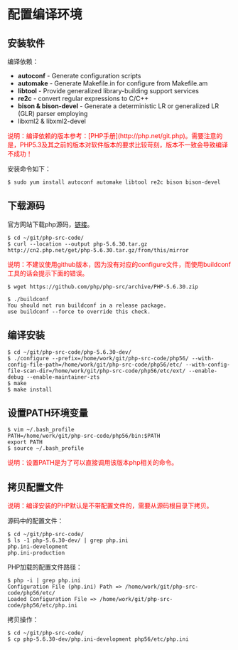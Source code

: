# 配置编译环境

## 安装软件

编译依赖：
- **autoconf** - Generate configuration scripts
- **automake** - Generate Makefile.in for configure from Makefile.am
- **libtool** - Provide generalized library-building support services
- **re2c** - convert regular expressions to C/C++
- **bison & bison-devel** - Generate a deterministic LR or generalized LR (GLR) parser employing
- libxml2 & libxml2-devel 

<font color="red">
说明：编译依赖的版本参考：[PHP手册](http://php.net/git.php)。需要注意的是，PHP5.3及其之前的版本对软件版本的要求比较苛刻，版本不一致会导致编译不成功！
</font>

安装命令如下：

```
$ sudo yum install autoconf automake libtool re2c bison bison-devel
```


## 下载源码

官方网站下载php源码，[链接](http://php.net/downloads.php)。

```
$ cd ~/git/php-src-code/
$ curl --location --output php-5.6.30.tar.gz http://cn2.php.net/get/php-5.6.30.tar.gz/from/this/mirror
```

<font color="red">
说明：不建议使用github版本，因为没有对应的configure文件，而使用buildconf工具的话会提示下面的错误。
</font>

```
$ wget https://github.com/php/php-src/archive/PHP-5.6.30.zip
```
```
$ ./buildconf 
You should not run buildconf in a release package.
use buildconf --force to override this check.
```


## 编译安装

```
$ cd ~/git/php-src-code/php-5.6.30-dev/
$ ./configure --prefix=/home/work/git/php-src-code/php56/ --with-config-file-path=/home/work/git/php-src-code/php56/etc/ --with-config-file-scan-dir=/home/work/git/php-src-code/php56/etc/ext/ --enable-debug --enable-maintainer-zts
$ make
$ make install
```


## 设置PATH环境变量

```
$ vim ~/.bash_profile
PATH=/home/work/git/php-src-code/php56/bin:$PATH
export PATH
$ source ~/.bash_profile
```

<font color="red">
说明：设置PATH是为了可以直接调用该版本php相关的命令。
</font>


## 拷贝配置文件

<font color="red">
说明：编译安装的PHP默认是不带配置文件的，需要从源码根目录下拷贝。
</font>

源码中的配置文件：

```
$ cd ~/git/php-src-code/
$ ls -1 php-5.6.30-dev/ | grep php.ini
php.ini-development
php.ini-production
```

PHP加载的配置文件路径：

```
$ php -i | grep php.ini
Configuration File (php.ini) Path => /home/work/git/php-src-code/php56/etc/
Loaded Configuration File => /home/work/git/php-src-code/php56/etc/php.ini
```

拷贝操作：

```
$ cd ~/git/php-src-code/
$ cp php-5.6.30-dev/php.ini-development php56/etc/php.ini
```

